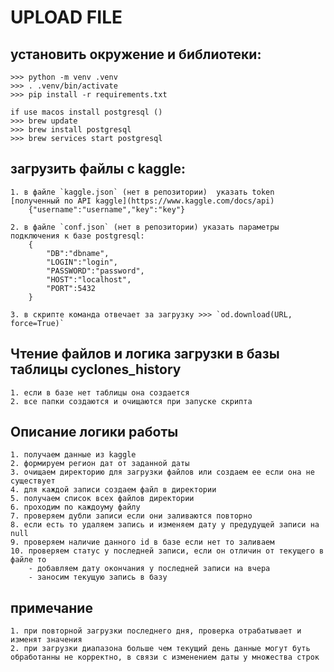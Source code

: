 
# UPLOAD FILE

## установить окружение и библиотеки:
    >>> python -m venv .venv
    >>> . .venv/bin/activate
    >>> pip install -r requirements.txt

    if use macos install postgresql ()
    >>> brew update
    >>> brew install postgresql
    >>> brew services start postgresql

## загрузить файлы с kaggle:
    1. в файле `kaggle.json` (нет в репозитории)  указать token [полученный по API kaggle](https://www.kaggle.com/docs/api)
        {"username":"username","key":"key"}

    2. в файле `conf.json` (нет в репозитории) указать параметры подключения к базе postgresql:
        {
            "DB":"dbname",
            "LOGIN":"login",
            "PASSWORD":"password",
            "HOST":"localhost",
            "PORT":5432
        }
    
    3. в скрипте команда отвечает за загрузку >>> `od.download(URL, force=True)`

## Чтение файлов и логика загрузки в базы таблицы cyclones_history

    1. если в базе нет таблицы она создается
    2. все папки создаются и очищаются при запуске скрипта

## Описание логики работы
    1. получаем данные из kaggle
    2. формируем регион дат от заданной даты
    3. очищаем директорию для загрузки файлов или создаем ее если она не существует
    4. для каждой записи создаем файл в директории
    5. получаем список всех файлов директории
    6. проходим по каждоуму файлу
    7. проверяем дубли записи если они заливаются повторно
    8. если есть то удаляем запись и изменяем дату у предудущей записи на null
    9. проверяем наличие данного id в базе если нет то заливаем
    10. проверяем статус у последней записи, если он отличин от текущего в файле то
        - добавляем дату окончания у последней записи на вчера
        - заносим текущую запись в базу

## примечание
    1. при повторной загрузки последнего дня, проверка отрабатывает и изменят значения
    2. при загрузки диапазона больше чем текущий день данные могут буть обработанны не корректно, в связи с изменением даты у множества строк
